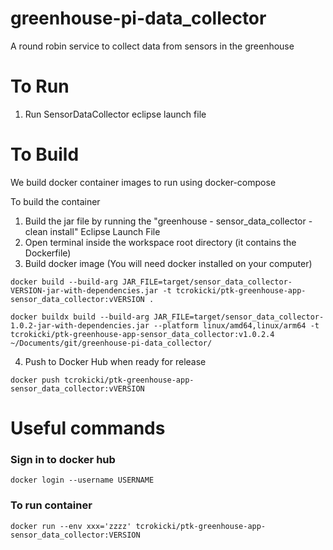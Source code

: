 # greenhouse-pi-data_collector
A round robin service to collect data from sensors in the greenhouse

# To Run
1. Run SensorDataCollector eclipse launch file

# To Build

We build docker container images to run using docker-compose

To build the container
1. Build the jar file by running the "greenhouse - sensor_data_collector - clean install" Eclipse Launch File
2. Open terminal inside the workspace root directory (it contains the Dockerfile)
3. Build docker image (You will need docker installed on your computer)

```
docker build --build-arg JAR_FILE=target/sensor_data_collector-VERSION-jar-with-dependencies.jar -t tcrokicki/ptk-greenhouse-app-sensor_data_collector:vVERSION .

```

```
docker buildx build --build-arg JAR_FILE=target/sensor_data_collector-1.0.2-jar-with-dependencies.jar --platform linux/amd64,linux/arm64 -t tcrokicki/ptk-greenhouse-app-sensor_data_collector:v1.0.2.4 ~/Documents/git/greenhouse-pi-data_collector/

```


4. Push to Docker Hub when ready for release

```
docker push tcrokicki/ptk-greenhouse-app-sensor_data_collector:vVERSION
```



# Useful commands

### Sign in to docker hub
`docker login --username USERNAME`

### To run container
`docker run --env xxx='zzzz' tcrokicki/ptk-greenhouse-app-sensor_data_collector:VERSION`
